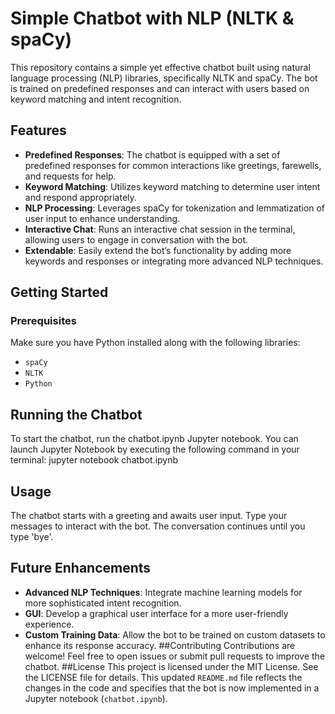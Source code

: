 # Simple Chatbot with NLP (NLTK & spaCy)





This repository contains a simple yet effective chatbot built using natural language processing (NLP) libraries, specifically NLTK and spaCy. The bot is trained on predefined responses and can interact with users based on keyword matching and intent recognition.

## Features

- **Predefined Responses**: The chatbot is equipped with a set of predefined responses for common interactions like greetings, farewells, and requests for help.
- **Keyword Matching**: Utilizes keyword matching to determine user intent and respond appropriately.
- **NLP Processing**: Leverages spaCy for tokenization and lemmatization of user input to enhance understanding.
- **Interactive Chat**: Runs an interactive chat session in the terminal, allowing users to engage in conversation with the bot.
- **Extendable**: Easily extend the bot’s functionality by adding more keywords and responses or integrating more advanced NLP techniques.

## Getting Started

### Prerequisites

Make sure you have Python installed along with the following libraries:

- `spaCy`
- `NLTK`
- `Python`

## Running the Chatbot
To start the chatbot, run the chatbot.ipynb Jupyter notebook. You can launch Jupyter Notebook by executing the following command in your terminal:
jupyter notebook chatbot.ipynb

## Usage
The chatbot starts with a greeting and awaits user input. Type your messages to interact with the bot. The conversation continues until you type 'bye'.

## Future Enhancements
- **Advanced NLP Techniques**: Integrate machine learning models for more sophisticated intent recognition.
- **GUI**: Develop a graphical user interface for a more user-friendly experience.
- **Custom Training Data**: Allow the bot to be trained on custom datasets to enhance its response accuracy.
##Contributing
Contributions are welcome! Feel free to open issues or submit pull requests to improve the chatbot.
##License
This project is licensed under the MIT License. See the LICENSE file for details.
This updated `README.md` file reflects the changes in the code and specifies that the bot is now implemented in a Jupyter notebook (`chatbot.ipynb`).


